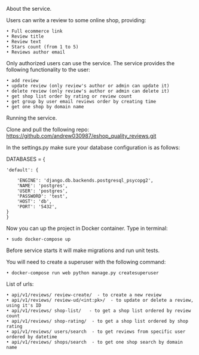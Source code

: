 About the service.

Users can write a review to some online shop, providing: 

    • Full ecommerce link 
    • Review title
    • Review text
    • Stars count (from 1 to 5)
    • Reviews author email

Only authorized users can use the service.
The service provides the following functionality to the user:

    • add review
    • update review (only review's author or admin can update it)
    • delete review (only review's author or admin can delete it)
    • get shop list order by rating or review count
    • get group by user email reviews order by creating time 
    • get one shop by domain name
    
    
Running the service.

Clone and pull the following repo:
https://github.com/andrew030987/eshop_quality_reviews.git

In the settings.py make sure your database configuration is as follows:

DATABASES = {

    'default': {
    
        'ENGINE': 'django.db.backends.postgresql_psycopg2',
        'NAME': 'postgres',
        'USER': 'postgres',
        'PASSWORD': 'test',
        'HOST': 'db',
        'PORT': '5432',
    }
    }
    
    
Now you can up the project in Docker container. Type in terminal:

    • sudo docker-compose up
    
Before service starts it will make migrations and run unit tests.

You will need to create a superuser with the following command:

    • docker-compose run web python manage.py createsuperuser

List of urls:

    • api/v1/reviews/ review-create/  - to create a new review
    • api/v1/reviews/ review-ud/<int:pk>/  - to update or delete a review, using it's ID
    • api/v1/reviews/ shop-list/   - to get a shop list ordered by review count
    • api/v1/reviews/ shop-rating/  - to get a shop list ordered by shop rating
    • api/v1/reviews/ users/search  - to get reviews from specific user ordered by datetime
    • api/v1/reviews/ shops/search  - to get one shop search by domain name

